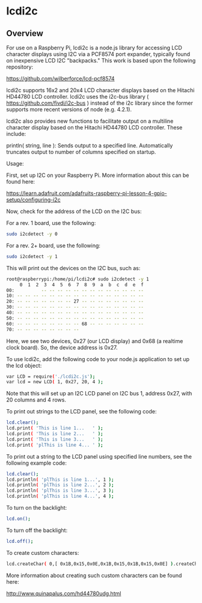 # lcdi2c

## Overview
For use on a Raspberry Pi, lcdi2c is a node.js library for accessing LCD character displays using I2C via a PCF8574 port expander, typically found on inexpensive LCD I2C "backpacks." This work is based upon the following repository:

https://github.com/wilberforce/lcd-pcf8574

lcdi2c supports 16x2 and 20x4 LCD character displays based on the Hitachi HD44780 LCD controller. lcdi2c uses the i2c-bus library ( https://github.com/fivdi/i2c-bus ) instead of the i2c library since the former supports more recent versions of node (e.g. 4.2.1). 

lcdi2c also provides new functions to facilitate output on a multiline character display based on the Hitachi HD44780 LCD controller. These include:

println( string, line ): Sends output to a specified line. Automatically truncates output to number of columns specified on startup.

Usage:    

First, set up I2C on your Raspberry Pi. More information about this can be found here:

https://learn.adafruit.com/adafruits-raspberry-pi-lesson-4-gpio-setup/configuring-i2c

Now, check for the address of the LCD on the I2C bus:

For a rev. 1 board, use the following:

```bash
sudo i2cdetect -y 0

```

For a rev. 2+ board, use the following:


```bash
sudo i2cdetect -y 1

```

This will print out the devices on the I2C bus, such as:


```bash
root@raspberrypi:/home/pi/lcdi2c# sudo i2cdetect -y 1
     0  1  2  3  4  5  6  7  8  9  a  b  c  d  e  f
00:          -- -- -- -- -- -- -- -- -- -- -- -- --
10: -- -- -- -- -- -- -- -- -- -- -- -- -- -- -- --
20: -- -- -- -- -- -- -- 27 -- -- -- -- -- -- -- --
30: -- -- -- -- -- -- -- -- -- -- -- -- -- -- -- --
40: -- -- -- -- -- -- -- -- -- -- -- -- -- -- -- --
50: -- -- -- -- -- -- -- -- -- -- -- -- -- -- -- --
60: -- -- -- -- -- -- -- -- 68 -- -- -- -- -- -- --
70: -- -- -- -- -- -- -- --

```

Here, we see two devices, 0x27 (our LCD display) and 0x68 (a realtime clock board). So, the device address is 0x27.

To use lcdi2c, add the following code to your node.js application to set up the lcd object:

```bash
var LCD = require('./lcdi2c.js');
var lcd = new LCD( 1, 0x27, 20, 4 );

```

Note that this will set up an I2C LCD panel on I2C bus 1, address 0x27, with 20 columns and 4 rows.

To print out strings to the LCD panel, see the following code:

```bash
lcd.clear();
lcd.print( 'This is line 1...   ' );
lcd.print( 'This is line 2...   ' );
lcd.print( 'This is line 3...   ' );
lcd.print( 'plThis is line 4... ' );
```


To print out a string to the LCD panel using specified line numbers, see the following example code:

```bash
lcd.clear();
lcd.println( 'plThis is line 1...', 1 );
lcd.println( 'plThis is line 2...', 2 );
lcd.println( 'plThis is line 3...', 3 );
lcd.println( 'plThis is line 4...', 4 );
```

To turn on the backlight:

```bash
lcd.on();
```

To turn off the backlight:

```bash
lcd.off();
```

To create custom characters:

```bash
lcd.createChar( 0,[ 0x1B,0x15,0x0E,0x1B,0x15,0x1B,0x15,0x0E] ).createChar( 1,[ 0x0C,0x12,0x12,0x0C,0x00,0x00,0x00,0x00] );
```

More information about creating such custom characters can be found here:

http://www.quinapalus.com/hd44780udg.html 


